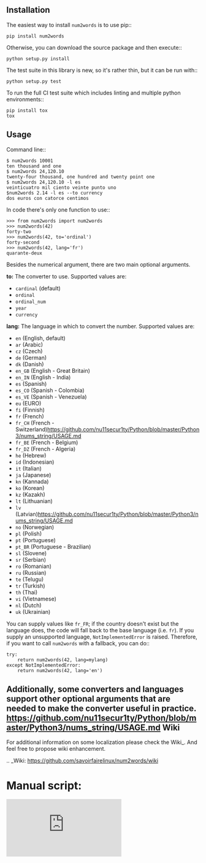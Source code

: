 
Installation
------------

The easiest way to install ``num2words`` is to use pip::

    pip install num2words

Otherwise, you can download the source package and then execute::

    python setup.py install

The test suite in this library is new, so it's rather thin, but it can be run with::

    python setup.py test

To run the full CI test suite which includes linting and multiple python environments::

    pip install tox
    tox

Usage
-----
Command line::

    $ num2words 10001
    ten thousand and one
    $ num2words 24,120.10
    twenty-four thousand, one hundred and twenty point one
    $ num2words 24,120.10 -l es
    veinticuatro mil ciento veinte punto uno
    $num2words 2.14 -l es --to currency
    dos euros con catorce centimos

In code there's only one function to use::

    >>> from num2words import num2words
    >>> num2words(42)
    forty-two
    >>> num2words(42, to='ordinal')
    forty-second
    >>> num2words(42, lang='fr')
    quarante-deux

Besides the numerical argument, there are two main optional arguments.

**to:** The converter to use. Supported values are:

* ``cardinal`` (default)
* ``ordinal``
* ``ordinal_num``
* ``year``
* ``currency``

**lang:** The language in which to convert the number. Supported values are:

* ``en`` (English, default)
* ``ar`` (Arabic)
* ``cz`` (Czech)
* ``de`` (German)
* ``dk`` (Danish)
* ``en_GB`` (English - Great Britain)
* ``en_IN`` (English - India)
* ``es`` (Spanish)
* ``es_CO`` (Spanish - Colombia)
* ``es_VE`` (Spanish - Venezuela)
* ``eu`` (EURO)
* ``fi`` (Finnish)
* ``fr`` (French)
* ``fr_CH`` (French - Switzerland)https://github.com/nu11secur1ty/Python/blob/master/Python3/nums_string/USAGE.md
* ``fr_BE`` (French - Belgium)
* ``fr_DZ`` (French - Algeria)
* ``he`` (Hebrew)
* ``id`` (Indonesian)
* ``it`` (Italian)
* ``ja`` (Japanese)
* ``kn`` (Kannada)
* ``ko`` (Korean)
* ``kz`` (Kazakh)
* ``lt`` (Lithuanian)
* ``lv`` (Latvian)https://github.com/nu11secur1ty/Python/blob/master/Python3/nums_string/USAGE.md
* ``no`` (Norwegian)
* ``pl`` (Polish)
* ``pt`` (Portuguese)
* ``pt_BR`` (Portuguese - Brazilian)
* ``sl`` (Slovene)
* ``sr`` (Serbian)
* ``ro`` (Romanian)
* ``ru`` (Russian)
* ``te`` (Telugu)
* ``tr`` (Turkish)
* ``th`` (Thai)
* ``vi`` (Vietnamese)
* ``nl`` (Dutch)
* ``uk`` (Ukrainian)

You can supply values like ``fr_FR``; if the country doesn't exist but the
language does, the code will fall back to the base language (i.e. ``fr``). If
you supply an unsupported language, ``NotImplementedError`` is raised.
Therefore, if you want to call ``num2words`` with a fallback, you can do::

    try:
        return num2words(42, lang=mylang)
    except NotImplementedError:
        return num2words(42, lang='en')

Additionally, some converters and languages support other optional arguments
that are needed to make the converter useful in practice.
https://github.com/nu11secur1ty/Python/blob/master/Python3/nums_string/USAGE.md
Wiki
----
For additional information on some localization please check the Wiki_.
And feel free to propose wiki enhancement.

.. _Wiki: https://github.com/savoirfairelinux/num2words/wiki

# Manual script: 
![Link](https://github.com/nu11secur1ty/Python/blob/master/Python3/nums_string/USAGE.md)
